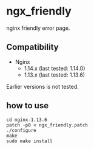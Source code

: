 # ngx_friendly
nginx friendly error page.

## Compatibility
* Nginx
  * 1.14.x (last tested: 1.14.0)
  * 1.13.x (last tested: 1.13.6)

Earlier versions is not tested.

## how to use
```
cd nginx-1.13.6
patch -p0 < ngx_friendly.patch
./configure
make 
sudo make install
```
